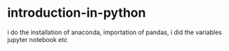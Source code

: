 # introduction-in-python
i do the installation of anaconda, importation of pandas, i did the variables jupyter notebook etc
